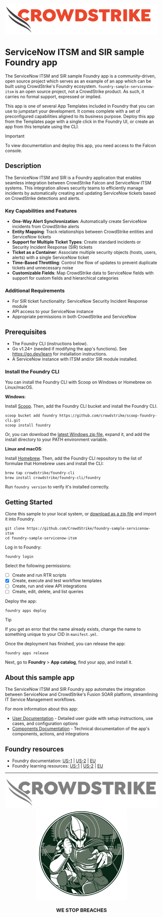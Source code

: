 ![CrowdStrike Falcon](/images/project/cs-logo.png?raw=true)

# ServiceNow ITSM and SIR sample Foundry app

The ServiceNow ITSM and SIR sample Foundry app is a community-driven, open source project which serves as an example of an app which can be built using CrowdStrike's Foundry ecosystem. `foundry-sample-servicenow-itsm` is an open source project, not a CrowdStrike product. As such, it carries no formal support, expressed or implied.

This app is one of several App Templates included in Foundry that you can use to jumpstart your development. It comes complete with a set of preconfigured capabilities aligned to its business purpose. Deploy this app from the Templates page with a single click in the Foundry UI, or create an app from this template using the CLI.

> [!IMPORTANT]  
> To view documentation and deploy this app, you need access to the Falcon console.

## Description

The ServiceNow ITSM and SIR is a Foundry application that enables seamless integration between CrowdStrike Falcon and ServiceNow ITSM systems. This integration allows security teams to efficiently manage incidents by automatically creating and updating ServiceNow tickets based on CrowdStrike detections and alerts.

### Key Capabilities and Features

- **One-Way Alert Synchronization**: Automatically create ServiceNow incidents from CrowdStrike alerts
- **Entity Mapping**: Track relationships between CrowdStrike entities and ServiceNow tickets
- **Support for Multiple Ticket Types**: Create standard incidents or Security Incident Response (SIR) tickets
- **Ticket as a Container**: Associate multiple security objects (hosts, users, alerts) with a single ServiceNow ticket
- **Time-Based Throttling**: Control the flow of updates to prevent duplicate tickets and unnecessary noise
- **Customizable Fields**: Map CrowdStrike data to ServiceNow fields with support for custom fields and hierarchical categories

### Additional Requirements

- For SIR ticket functionality: ServiceNow Security Incident Response module
- API access to your ServiceNow instance
- Appropriate permissions in both CrowdStrike and ServiceNow

## Prerequisites

* The Foundry CLI (instructions below).
* Go v1.24+ (needed if modifying the app's functions). See https://go.dev/learn for installation instructions.
* A ServiceNow instance with ITSM and/or SIR module installed.

### Install the Foundry CLI

You can install the Foundry CLI with Scoop on Windows or Homebrew on Linux/macOS.

**Windows**:

Install [Scoop](https://scoop.sh/). Then, add the Foundry CLI bucket and install the Foundry CLI.

```shell
scoop bucket add foundry https://github.com/crowdstrike/scoop-foundry-cli.git
scoop install foundry
```

Or, you can download the [latest Windows zip file](https://assets.foundry.crowdstrike.com/cli/latest/foundry_Windows_x86_64.zip), expand it, and add the install directory to your PATH environment variable.

**Linux and macOS**:

Install [Homebrew](https://docs.brew.sh/Installation). Then, add the Foundry CLI repository to the list of formulae that Homebrew uses and install the CLI:

```shell
brew tap crowdstrike/foundry-cli
brew install crowdstrike/foundry-cli/foundry
```

Run `foundry version` to verify it's installed correctly.

## Getting Started

Clone this sample to your local system, or [download as a zip file](https://github.com/CrowdStrike/foundry-sample-servicenow-itsm/archive/refs/heads/main.zip) and import it into Foundry. 

```shell
git clone https://github.com/CrowdStrike/foundry-sample-servicenow-itsm
cd foundry-sample-servicenow-itsm
```

Log in to Foundry:

```shell
foundry login
```

Select the following permissions:

- [ ] Create and run RTR scripts
- [x] Create, execute and test workflow templates
- [ ] Create, run and view API integrations
- [ ] Create, edit, delete, and list queries

Deploy the app:

```shell
foundry apps deploy
```

> [!TIP]
> If you get an error that the name already exists, change the name to something unique to your CID in `manifest.yml`.

Once the deployment has finished, you can release the app:

```shell
foundry apps release
```

Next, go to **Foundry** > **App catalog**, find your app, and install it.

## About this sample app

The ServiceNow ITSM and SIR Foundry app automates the integration between ServiceNow and CrowdStrike's Fusion SOAR platform, streamlining IT Service Management workflows.

For more information about this app:
- [User Documentation](USERDOCS.md) - Detailed user guide with setup instructions, use cases, and configuration options
- [Components Documentation](COMPONENTS.md) - Technical documentation of the app's components, actions, and integrations

## Foundry resources

- Foundry documentation: [US-1](https://falcon.crowdstrike.com/documentation/category/c3d64B8e/falcon-foundry) | [US-2](https://falcon.us-2.crowdstrike.com/documentation/category/c3d64B8e/falcon-foundry) | [EU](https://falcon.eu-1.crowdstrike.com/documentation/category/c3d64B8e/falcon-foundry)
- Foundry learning resources: [US-1](https://falcon.crowdstrike.com/foundry/learn) | [US-2](https://falcon.us-2.crowdstrike.com/foundry/learn) | [EU](https://falcon.eu-1.crowdstrike.com/foundry/learn)

---

<p align="center"><img src="/images/project/cs-logo-footer.png"><br/><img width="300px" src="/images/project/adversary-goblin-panda.png"></p>
<h3><p align="center">WE STOP BREACHES</p></h3>
